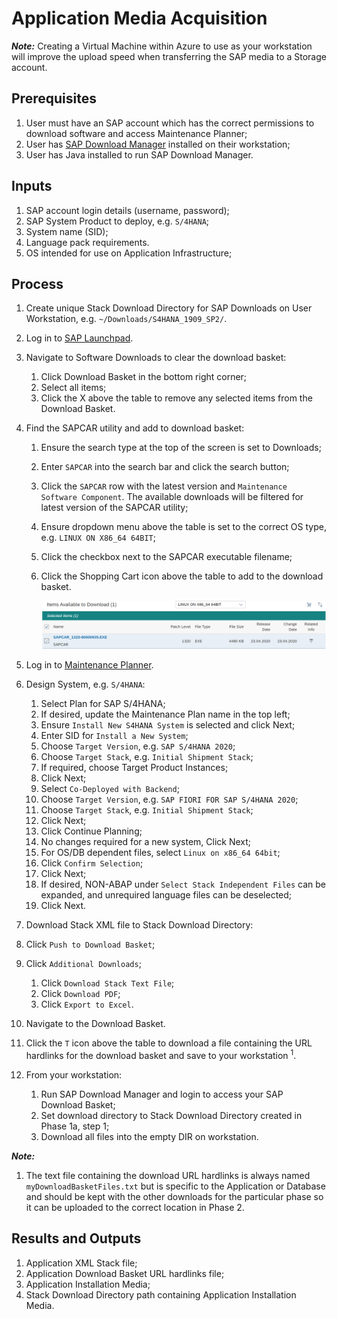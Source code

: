 # Application Media Acquisition

**_Note:_** Creating a Virtual Machine within Azure to use as your workstation will improve the upload speed when transferring the SAP media to a Storage account.

## Prerequisites

1. User must have an SAP account which has the correct permissions to download software and access Maintenance Planner;
1. User has [SAP Download Manager](https://softwaredownloads.sap.com/file/0030000001316872019) installed on their workstation;
1. User has Java installed to run SAP Download Manager.

## Inputs

1. SAP account login details (username, password);
1. SAP System Product to deploy, e.g. `S/4HANA`;
1. System name (SID);
1. Language pack requirements.
1. OS intended for use on Application Infrastructure;

## Process

1. Create unique Stack Download Directory for SAP Downloads on User Workstation, e.g. `~/Downloads/S4HANA_1909_SP2/`.
1. Log in to [SAP Launchpad](https://launchpad.support.sap.com/#).
1. Navigate to Software Downloads to clear the download basket:
   1. Click Download Basket in the bottom right corner;
   1. Select all items;
   1. Click the X above the table to remove any selected items from the Download Basket.
1. Find the SAPCAR utility and add to download basket:
   1. Ensure the search type at the top of the screen is set to Downloads;
   1. Enter `SAPCAR` into the search bar and click the search button;
   1. Click the `SAPCAR` row with the latest version and `Maintenance Software Component`. The available downloads will be filtered for latest version of the SAPCAR utility;
   1. Ensure dropdown menu above the table is set to the correct OS type, e.g. `LINUX ON X86_64 64BIT`;
   1. Click the checkbox next to the SAPCAR executable filename;
   1. Click the Shopping Cart icon above the table to add to the download basket.

      ![Example latest SAPCAR](../images/sap-sapcar.png)

1. Log in to [Maintenance Planner](https://support.sap.com/en/alm/solution-manager/processes-72/maintenance-planner.html).
1. Design System, e.g. `S/4HANA`:
   1. Select Plan for SAP S/4HANA;
   1. If desired, update the Maintenance Plan name in the top left;
   1. Ensure `Install New S4HANA System` is selected and click Next;
   1. Enter SID for `Install a New System`;
   1. Choose `Target Version`, e.g. `SAP S/4HANA 2020`;
   1. Choose `Target Stack`, e.g. `Initial Shipment Stack`;
   1. If required, choose Target Product Instances;
   1. Click Next;
   1. Select `Co-Deployed with Backend`;
   1. Choose `Target Version`, e.g. `SAP FIORI FOR SAP S/4HANA 2020`;
   1. Choose `Target Stack`, e.g. `Initial Shipment Stack`;
   1. Click Next;
   1. Click Continue Planning;
   1. No changes required for a new system, Click Next;
   1. For OS/DB dependent files, select `Linux on x86_64 64bit`;
   1. Click `Confirm Selection`;
   1. Click Next;
   1. If desired, NON-ABAP under `Select Stack Independent Files` can be expanded, and unrequired language files can be deselected;
   1. Click Next.
1. Download Stack XML file to Stack Download Directory:
1. Click `Push to Download Basket`;
1. Click `Additional Downloads`;
   1. Click `Download Stack Text File`;
   1. Click `Download PDF`;
   1. Click `Export to Excel`.
1. Navigate to the Download Basket.
1. Click the `T` icon above the table to download a file containing the URL hardlinks for the download basket and save to your workstation <sup>1</sup>.
1. From your workstation:
   1. Run SAP Download Manager and login to access your SAP Download Basket;
   1. Set download directory to Stack Download Directory created in Phase 1a, step 1;
   1. Download all files into the empty DIR on workstation.

**_Note:_**

1. The text file containing the download URL hardlinks is always named `myDownloadBasketFiles.txt` but is specific to the Application or Database and should be kept with the other downloads for the particular phase so it can be uploaded to the correct location in Phase 2.

## Results and Outputs

1. Application XML Stack file;
1. Application Download Basket URL hardlinks file;
1. Application Installation Media;
1. Stack Download Directory path containing Application Installation Media.
